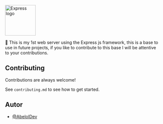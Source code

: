 <img src="https://github.com/AbelolDev/Express-img/blob/main/Express.png" height="100" alt="Express logo"  />

📡 This is my 1st web server using the Express js framework, this is a base to use in future projects, if you like to contribute to this base I will be attentive to your contributions.

## Contributing

Contributions are always welcome!

See `contributing.md` to see how to get started.

## Autor

- [@AbelolDev](https://github.com/AbelolDev)
